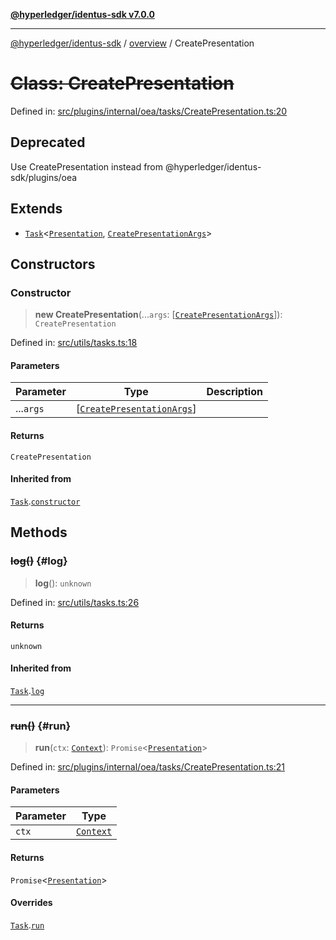 [**@hyperledger/identus-sdk v7.0.0**](../../README.md)

***

[@hyperledger/identus-sdk](../../README.md) / [overview](../README.md) / CreatePresentation

# ~~Class: CreatePresentation~~

Defined in: [src/plugins/internal/oea/tasks/CreatePresentation.ts:20](https://github.com/hyperledger/identus-edge-agent-sdk-ts/blob/96423ee84b124a31ce63036d9d623d1cb73a13c2/src/plugins/internal/oea/tasks/CreatePresentation.ts#L20)

## Deprecated

Use CreatePresentation instead from @hyperledger/identus-sdk/plugins/oea

## Extends

- [`Task`](../namespaces/Utils/classes/Task.md)\<[`Presentation`](../../plugins/internal/oea/classes/Presentation.md), [`CreatePresentationArgs`](../interfaces/CreatePresentationArgs.md)\>

## Constructors

### Constructor

> **new CreatePresentation**(...`args`: \[[`CreatePresentationArgs`](../interfaces/CreatePresentationArgs.md)\]): `CreatePresentation`

Defined in: [src/utils/tasks.ts:18](https://github.com/hyperledger/identus-edge-agent-sdk-ts/blob/96423ee84b124a31ce63036d9d623d1cb73a13c2/src/utils/tasks.ts#L18)

#### Parameters

| Parameter | Type | Description |
| ------ | ------ | ------ |
| ...`args` | \[[`CreatePresentationArgs`](../interfaces/CreatePresentationArgs.md)\] |  |

#### Returns

`CreatePresentation`

#### Inherited from

[`Task`](../namespaces/Utils/classes/Task.md).[`constructor`](../namespaces/Utils/classes/Task.md#constructor)

## Methods

### ~~log()~~ {#log}

> **log**(): `unknown`

Defined in: [src/utils/tasks.ts:26](https://github.com/hyperledger/identus-edge-agent-sdk-ts/blob/96423ee84b124a31ce63036d9d623d1cb73a13c2/src/utils/tasks.ts#L26)

#### Returns

`unknown`

#### Inherited from

[`Task`](../namespaces/Utils/classes/Task.md).[`log`](../namespaces/Utils/classes/Task.md#log)

***

### ~~run()~~ {#run}

> **run**(`ctx`: [`Context`](../namespaces/Plugins/type-aliases/Context.md)): `Promise`\<[`Presentation`](../../plugins/internal/oea/classes/Presentation.md)\>

Defined in: [src/plugins/internal/oea/tasks/CreatePresentation.ts:21](https://github.com/hyperledger/identus-edge-agent-sdk-ts/blob/96423ee84b124a31ce63036d9d623d1cb73a13c2/src/plugins/internal/oea/tasks/CreatePresentation.ts#L21)

#### Parameters

| Parameter | Type |
| ------ | ------ |
| `ctx` | [`Context`](../namespaces/Plugins/type-aliases/Context.md) |

#### Returns

`Promise`\<[`Presentation`](../../plugins/internal/oea/classes/Presentation.md)\>

#### Overrides

[`Task`](../namespaces/Utils/classes/Task.md).[`run`](../namespaces/Utils/classes/Task.md#run)
